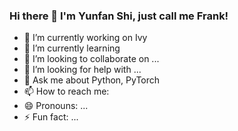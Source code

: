 ### Hi there 👋 I'm Yunfan Shi, just call me Frank!



- 🔭 I’m currently working on Ivy
- 🌱 I’m currently learning 
- 👯 I’m looking to collaborate on ...
- 🤔 I’m looking for help with ...
- 💬 Ask me about Python, PyTorch
- 📫 How to reach me: [
](https://www.yunfanshi.com/)
- 😄 Pronouns: ...
- ⚡ Fun fact: ...

